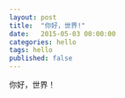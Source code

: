 ```yaml
---
layout: post
title:  "你好，世界!"
date:   2015-05-03 00:00:00
categories: hello
tags: hello
published: false
---
```


你好，世界！
